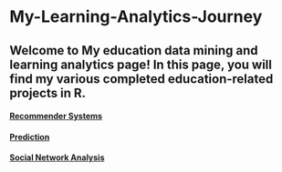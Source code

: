 # My-Learning-Analytics-Journey

## Welcome to My education data mining and learning analytics page! In this page, you will find my various completed education-related projects in R. 

#### [Recommender Systems](https://github.com/tomato018/recommender-systems)
#### [Prediction](https://github.com/tomato018/prediction)
#### [Social Network Analysis](https://github.com/tomato018/social-network-analysis)
